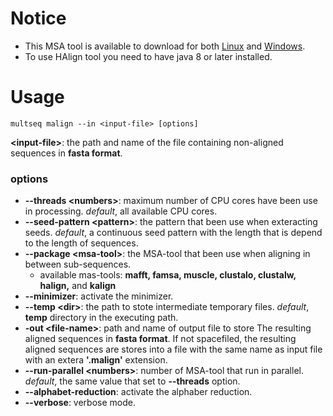 # Notice
* This MSA tool is available to download for both [Linux](https://github.com/naznoosh/MSA/releases/download/v0.8/train-linux-v0.8-binaries.tar.gz) and [Windows](https://github.com/naznoosh/MSA/releases/download/v0.8/train-win-v0.8-binaries.zip).
* To use HAlign tool you need to have java 8 or later installed.

# Usage
```
multseq malign --in <input-file> [options]
```
**\<input-file\>**: the path and name of the file containing non-aligned sequences in **fasta format**. 

### options
* **--threads \<numbers\>**: maximum number of CPU cores have been use in processing. *default*, all available CPU cores.
* **--seed-pattern \<pattern\>**: the pattern that been use when exteracting seeds. *default*, a continuous seed pattern with the length that is depend to the length of sequences.
* **--package \<msa-tool\>**: the MSA-tool that been use when aligning in between sub-sequences.
  * available mas-tools: **mafft, famsa, muscle, clustalo, clustalw, halign,** and **kalign**
* **--minimizer**: activate the minimizer.
* **--temp \<dir\>**: the path to stote intermediate temporary files. *default*, **temp** directory in the executing path. 
* **-out \<file-name\>**: path and name of output file to store The resulting aligned sequences in **fasta format**. If not spacefiled, the resulting aligned sequences are stores into a file with the same name as input file with an extera **'.malign'** extension.   
* **--run-parallel \<numbers\>**: number of MSA-tool that run in parallel. *default*, the same value that set to **--threads** option.
* **--alphabet-reduction**: activate the alphaber reduction.
* **--verbose**: verbose mode.
